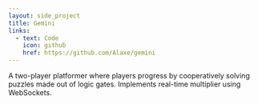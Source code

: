 ```yaml
---
layout: side_project
title: Gemini
links:
  - text: Code
    icon: github
    href: https://github.com/Alaxe/gemini
---
```

A two-player platformer where players progress by cooperatively solving puzzles
made out of logic gates.
Implements real-time multiplier using WebSockets.

